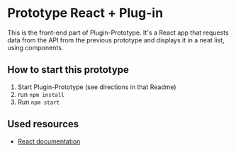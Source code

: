 # Prototype React + Plug-in
This is the front-end part of Plugin-Prototype. It's a React app that requests data from the API from the previous prototype and displays it in a neat list, using components. 

## How to start this prototype
1. Start Plugin-Prototype (see directions in that Readme)
2. run `npm install`
3. Run `npm start`

## Used resources
* [React documentation](https://reactjs.org/docs)

